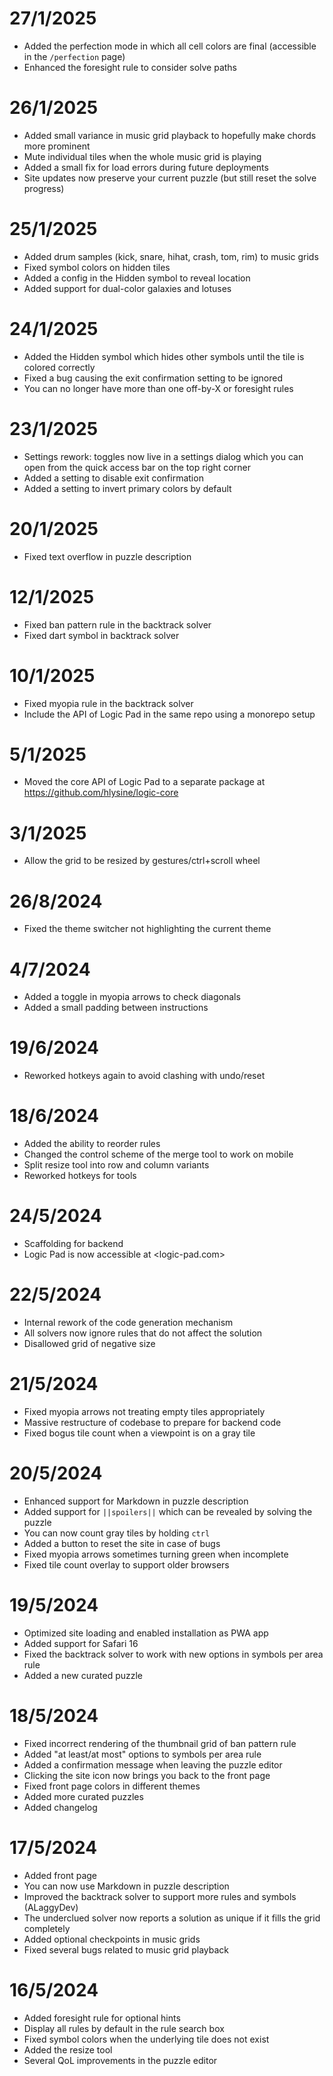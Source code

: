 # 27/1/2025

- Added the perfection mode in which all cell colors are final (accessible in the `/perfection` page)
- Enhanced the foresight rule to consider solve paths

# 26/1/2025

- Added small variance in music grid playback to hopefully make chords more prominent
- Mute individual tiles when the whole music grid is playing
- Added a small fix for load errors during future deployments
- Site updates now preserve your current puzzle (but still reset the solve progress)

# 25/1/2025

- Added drum samples (kick, snare, hihat, crash, tom, rim) to music grids
- Fixed symbol colors on hidden tiles
- Added a config in the Hidden symbol to reveal location
- Added support for dual-color galaxies and lotuses

# 24/1/2025

- Added the Hidden symbol which hides other symbols until the tile is colored correctly
- Fixed a bug causing the exit confirmation setting to be ignored
- You can no longer have more than one off-by-X or foresight rules

# 23/1/2025

- Settings rework: toggles now live in a settings dialog which you can open from the quick access bar on the top right corner
- Added a setting to disable exit confirmation
- Added a setting to invert primary colors by default

# 20/1/2025

- Fixed text overflow in puzzle description

# 12/1/2025

- Fixed ban pattern rule in the backtrack solver
- Fixed dart symbol in backtrack solver

# 10/1/2025

- Fixed myopia rule in the backtrack solver
- Include the API of Logic Pad in the same repo using a monorepo setup

# 5/1/2025

- Moved the core API of Logic Pad to a separate package at https://github.com/hlysine/logic-core

# 3/1/2025

- Allow the grid to be resized by gestures/ctrl+scroll wheel

# 26/8/2024

- Fixed the theme switcher not highlighting the current theme

# 4/7/2024

- Added a toggle in myopia arrows to check diagonals
- Added a small padding between instructions

# 19/6/2024

- Reworked hotkeys again to avoid clashing with undo/reset

# 18/6/2024

- Added the ability to reorder rules
- Changed the control scheme of the merge tool to work on mobile
- Split resize tool into row and column variants
- Reworked hotkeys for tools

# 24/5/2024

- Scaffolding for backend
- Logic Pad is now accessible at <logic-pad.com>

# 22/5/2024

- Internal rework of the code generation mechanism
- All solvers now ignore rules that do not affect the solution
- Disallowed grid of negative size

# 21/5/2024

- Fixed myopia arrows not treating empty tiles appropriately
- Massive restructure of codebase to prepare for backend code
- Fixed bogus tile count when a viewpoint is on a gray tile

# 20/5/2024

- Enhanced support for Markdown in puzzle description
- Added support for `||spoilers||` which can be revealed by solving the puzzle
- You can now count gray tiles by holding `ctrl`
- Added a button to reset the site in case of bugs
- Fixed myopia arrows sometimes turning green when incomplete
- Fixed tile count overlay to support older browsers

# 19/5/2024

- Optimized site loading and enabled installation as PWA app
- Added support for Safari 16
- Fixed the backtrack solver to work with new options in symbols per area rule
- Added a new curated puzzle

# 18/5/2024

- Fixed incorrect rendering of the thumbnail grid of ban pattern rule
- Added "at least/at most" options to symbols per area rule
- Added a confirmation message when leaving the puzzle editor
- Clicking the site icon now brings you back to the front page
- Fixed front page colors in different themes
- Added more curated puzzles
- Added changelog

# 17/5/2024

- Added front page
- You can now use Markdown in puzzle description
- Improved the backtrack solver to support more rules and symbols (ALaggyDev)
- The underclued solver now reports a solution as unique if it fills the grid completely
- Added optional checkpoints in music grids
- Fixed several bugs related to music grid playback

# 16/5/2024

- Added foresight rule for optional hints
- Display all rules by default in the rule search box
- Fixed symbol colors when the underlying tile does not exist
- Added the resize tool
- Several QoL improvements in the puzzle editor
